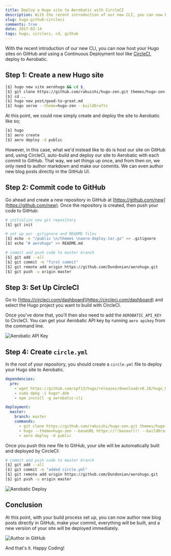 ```yaml
---
title: Deploy a Hugo site to Aerobatic with CircleCI
description: With the recent introduction of our new CLI, you can now host your Hugo sites on GitHub and using a Continuous Deployment tool like CircleCI, deploy to Aerobatic.
slug: hugo-github-circleci
comments: true
date: 2017-02-14
tags: hugo, circleci, cd, github
---
```


With the recent introduction of our new CLI, you can now host your Hugo sites on GitHub and using a Continuous Deployment tool like [CircleCI](https://circleci.com), deploy to Aerobatic.

## Step 1: Create a new Hugo site

~~~bash
[$] hugo new site aerohugo && cd $_
[$] git clone https://github.com/rakuishi/hugo-zen.git themes/hugo-zen
[$] cd ..
[$] hugo new post/good-to-great.md
[$] hugo serve --theme=hugo-zen --buildDrafts
~~~

At this point, we could now simply create and deploy the site to Aerobatic like so;

~~~bash
[$] hugo
[$] aero create
[$] aero deploy -d public
~~~

However, in this case, what we'd instead like to do is host our site on GitHub and, using CircleCI, auto-build and deploy our site to Aerobatic with each commit to GitHub. That way, we set things up once, and from then on, we only need to author markdown and make our commits. We can even author new blog posts directly in the GitHub UI.

## Step 2: Commit code to GitHub

Go ahead and create a new repository in GitHub at [https://github.com/new](https://github.com/new). Once the repository is created, then push your code to GitHub:

~~~bash
# initialize new git repository
[$] git init

# set up our .gitignore and README files
[$] echo -e "/public \n/themes \naero-deploy.tar.gz" >> .gitignore
[$] echo "# aerohugo" >> README.md

# commit and push code to master branch
[$] git add --all
[$] git commit -m "first commit"
[$] git remote add origin https://github.com/Dundonian/aerohugo.git
[$] git push -u origin master
~~~

## Step 3: Set Up CircleCI

Go to [https://circleci.com/dashboard](https://circleci.com/dashboard) and select the Hugo project you want to build with CircleCI.

Once you've done that, you'll then also need to add the `AEROBATIC_API_KEY` to CircleCI. You can get your Aerobatic API key by running `aero apikey` from the command line.

<img class="screenshot" src="/img/circle-ci-env-var.png" alt="Aerobatic API Key">

## Step 4: Create `circle.yml`

In the root of your repository, you should create a `circle.yml` file to deploy your Hugo site to Aerobatic.


~~~yaml
dependencies:
  pre:
    - wget https://github.com/spf13/hugo/releases/download/v0.18/hugo_0.18-64bit.deb
    - sudo dpkg -i hugo*.deb
    - npm install -g aerobatic-cli

deployment:
  master:
    branch: master
    commands:
      - git clone https://github.com/rakuishi/hugo-zen.git themes/hugo-zen
      - hugo --theme=hugo-zen --baseURL https://!!baseurl!! --buildDrafts
      - aero deploy -d public
~~~

Once you push this new file to GitHub, your site will be automatically built and deployed by CircleCI:

~~~bash
# commit and push code to master branch
[$] git add --all
[$] git commit -m "added circle.yml"
[$] git remote add origin https://github.com/Dundonian/aerohugo.git
[$] git push -u origin master
~~~

<img class="screenshot" src="/img/aero-deploy.png" alt="Aerobatic Deploy">

## Conclusion

At this point, with your build process set up, you can now author new blog posts directly in GitHub, make your commit, everything will be built, and a new version of your site will be deployed immediately.

<img class="screenshot" src="/img/author-gh.png" alt="Author in GitHub">

And that's it. Happy Coding!

